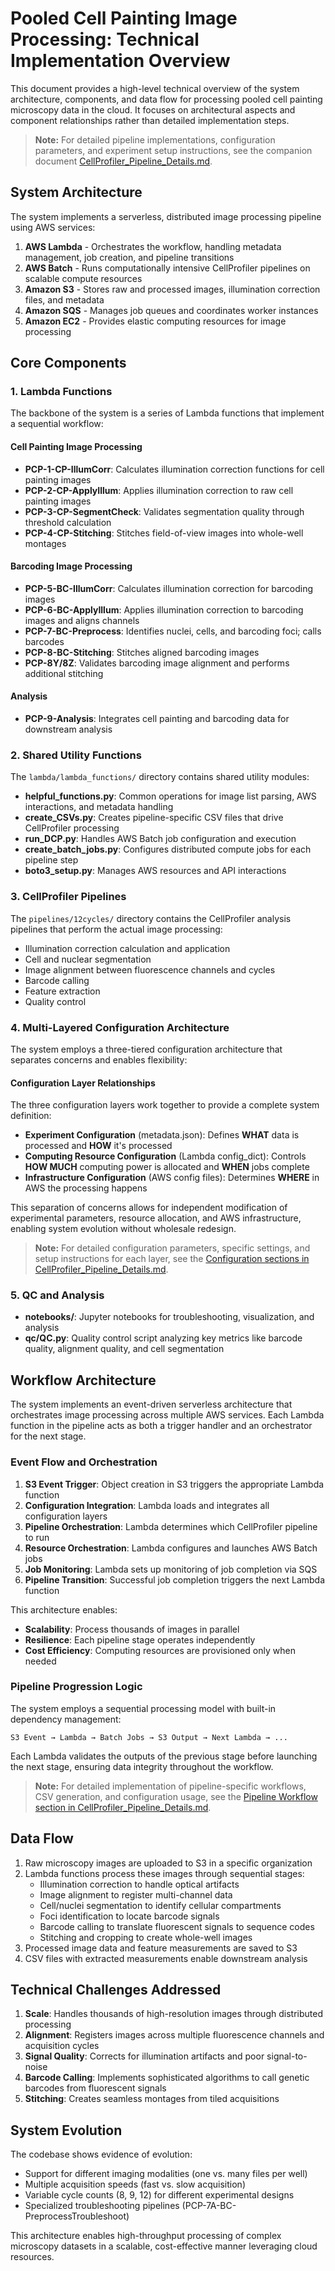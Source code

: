 # Pooled Cell Painting Image Processing: Technical Implementation Overview

This document provides a high-level technical overview of the system architecture, components, and data flow for processing pooled cell painting microscopy data in the cloud. It focuses on architectural aspects and component relationships rather than detailed implementation steps.

> **Note:** For detailed pipeline implementations, configuration parameters, and experiment setup instructions, see the companion document [CellProfiler_Pipeline_Details.md](./CellProfiler_Pipeline_Details.md).

## System Architecture

The system implements a serverless, distributed image processing pipeline using AWS services:

1. **AWS Lambda** - Orchestrates the workflow, handling metadata management, job creation, and pipeline transitions
2. **AWS Batch** - Runs computationally intensive CellProfiler pipelines on scalable compute resources
3. **Amazon S3** - Stores raw and processed images, illumination correction files, and metadata
4. **Amazon SQS** - Manages job queues and coordinates worker instances
5. **Amazon EC2** - Provides elastic computing resources for image processing

## Core Components

### 1. Lambda Functions

The backbone of the system is a series of Lambda functions that implement a sequential workflow:

#### Cell Painting Image Processing
- **PCP-1-CP-IllumCorr**: Calculates illumination correction functions for cell painting images
- **PCP-2-CP-ApplyIllum**: Applies illumination correction to raw cell painting images
- **PCP-3-CP-SegmentCheck**: Validates segmentation quality through threshold calculation
- **PCP-4-CP-Stitching**: Stitches field-of-view images into whole-well montages

#### Barcoding Image Processing
- **PCP-5-BC-IllumCorr**: Calculates illumination correction for barcoding images
- **PCP-6-BC-ApplyIllum**: Applies illumination correction to barcoding images and aligns channels
- **PCP-7-BC-Preprocess**: Identifies nuclei, cells, and barcoding foci; calls barcodes
- **PCP-8-BC-Stitching**: Stitches aligned barcoding images
- **PCP-8Y/8Z**: Validates barcoding image alignment and performs additional stitching

#### Analysis
- **PCP-9-Analysis**: Integrates cell painting and barcoding data for downstream analysis

### 2. Shared Utility Functions

The `lambda/lambda_functions/` directory contains shared utility modules:

- **helpful_functions.py**: Common operations for image list parsing, AWS interactions, and metadata handling
- **create_CSVs.py**: Creates pipeline-specific CSV files that drive CellProfiler processing
- **run_DCP.py**: Handles AWS Batch job configuration and execution
- **create_batch_jobs.py**: Configures distributed compute jobs for each pipeline step
- **boto3_setup.py**: Manages AWS resources and API interactions

### 3. CellProfiler Pipelines

The `pipelines/12cycles/` directory contains the CellProfiler analysis pipelines that perform the actual image processing:

- Illumination correction calculation and application
- Cell and nuclear segmentation
- Image alignment between fluorescence channels and cycles
- Barcode calling
- Feature extraction
- Quality control

### 4. Multi-Layered Configuration Architecture

The system employs a three-tiered configuration architecture that separates concerns and enables flexibility:

#### Configuration Layer Relationships

The three configuration layers work together to provide a complete system definition:

- **Experiment Configuration** (metadata.json): Defines **WHAT** data is processed and **HOW** it's processed
- **Computing Resource Configuration** (Lambda config_dict): Controls **HOW MUCH** computing power is allocated and **WHEN** jobs complete
- **Infrastructure Configuration** (AWS config files): Determines **WHERE** in AWS the processing happens

This separation of concerns allows for independent modification of experimental parameters, resource allocation, and AWS infrastructure, enabling system evolution without wholesale redesign.

> **Note:** For detailed configuration parameters, specific settings, and setup instructions for each layer, see the [Configuration sections in CellProfiler_Pipeline_Details.md](./CellProfiler_Pipeline_Details.md#multi-layered-configuration-system).

### 5. QC and Analysis 

- **notebooks/**: Jupyter notebooks for troubleshooting, visualization, and analysis
- **qc/QC.py**: Quality control script analyzing key metrics like barcode quality, alignment quality, and cell segmentation

## Workflow Architecture

The system implements an event-driven serverless architecture that orchestrates image processing across multiple AWS services. Each Lambda function in the pipeline acts as both a trigger handler and an orchestrator for the next stage.

### Event Flow and Orchestration

1. **S3 Event Trigger**: Object creation in S3 triggers the appropriate Lambda function
2. **Configuration Integration**: Lambda loads and integrates all configuration layers
3. **Pipeline Orchestration**: Lambda determines which CellProfiler pipeline to run
4. **Resource Orchestration**: Lambda configures and launches AWS Batch jobs
5. **Job Monitoring**: Lambda sets up monitoring of job completion via SQS
6. **Pipeline Transition**: Successful job completion triggers the next Lambda function

This architecture enables:
- **Scalability**: Process thousands of images in parallel
- **Resilience**: Each pipeline stage operates independently
- **Cost Efficiency**: Computing resources are provisioned only when needed

### Pipeline Progression Logic

The system employs a sequential processing model with built-in dependency management:

```
S3 Event → Lambda → Batch Jobs → S3 Output → Next Lambda → ...
```

Each Lambda validates the outputs of the previous stage before launching the next stage, ensuring data integrity throughout the workflow.

> **Note:** For detailed implementation of pipeline-specific workflows, CSV generation, and configuration usage, see the [Pipeline Workflow section in CellProfiler_Pipeline_Details.md](./CellProfiler_Pipeline_Details.md#how-the-configuration-layers-drive-the-pipeline-workflow).

## Data Flow

1. Raw microscopy images are uploaded to S3 in a specific organization
2. Lambda functions process these images through sequential stages:
   - Illumination correction to handle optical artifacts
   - Image alignment to register multi-channel data
   - Cell/nuclei segmentation to identify cellular compartments
   - Foci identification to locate barcode signals
   - Barcode calling to translate fluorescent signals to sequence codes
   - Stitching and cropping to create whole-well images
3. Processed image data and feature measurements are saved to S3
4. CSV files with extracted measurements enable downstream analysis

## Technical Challenges Addressed

1. **Scale**: Handles thousands of high-resolution images through distributed processing
2. **Alignment**: Registers images across multiple fluorescence channels and acquisition cycles
3. **Signal Quality**: Corrects for illumination artifacts and poor signal-to-noise
4. **Barcode Calling**: Implements sophisticated algorithms to call genetic barcodes from fluorescent signals
5. **Stitching**: Creates seamless montages from tiled acquisitions

## System Evolution

The codebase shows evidence of evolution:
- Support for different imaging modalities (one vs. many files per well)
- Multiple acquisition speeds (fast vs. slow acquisition)
- Variable cycle counts (8, 9, 12) for different experimental designs
- Specialized troubleshooting pipelines (PCP-7A-BC-PreprocessTroubleshoot)

This architecture enables high-throughput processing of complex microscopy datasets in a scalable, cost-effective manner leveraging cloud resources.
